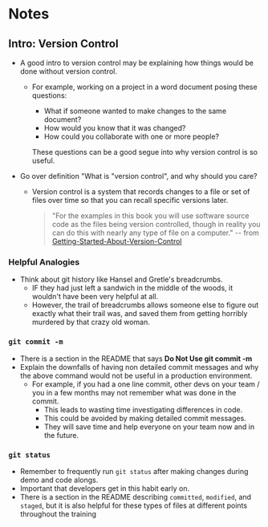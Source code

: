 # Notes

## Intro: Version Control

- A good intro to version control may be explaining how things would be done
  without version control.
  - For example, working on a project in a word document posing these questions:
    - What if someone wanted to make changes to the same document?
    - How would you know that it was changed?
    - How could you collaborate with one or more people?

    These questions can be a good segue into why version control is so useful.

- Go over definition "What is "version control", and why should you care?
  - Version control is a system that records changes to a file or set of files
    over time so that you can recall specific versions later.
    > "For the examples in this book you will use software source code as the
    > files being version controlled, though in reality you can do this with
    > nearly any type of file on a computer."
    > -- from [Getting-Started-About-Version-Control](https://git-scm.com/book/en/v2/Getting-Started-About-Version-Control)

### Helpful Analogies

- Think about git history like Hansel and Gretle's breadcrumbs.
  - IF they had just left a sandwich in the middle of the woods, it wouldn't
    have been very helpful at all.
  - However, the trail of breadcrumbs allows
    someone else to figure out exactly what their trail was, and saved them from
    getting horribly murdered by that crazy old woman.

### `git commit -m`

- There is a section in the README that says **Do Not Use git commit -m**
- Explain the downfalls of having non detailed commit messages and why the above
  command would not be useful in a production environment.
  - For example, if you had a one line commit, other devs on your team / you in
    a few months may not remember what was done in the commit.
    - This leads to wasting time investigating differences in code.
    - This could be avoided by making detailed commit messages.
    - They will save time and help everyone on your team now and in the future.

### `git status`

- Remember to frequently run `git status` after making changes during demo and
  code alongs.
- Important that developers get in this habit early on.
- There is a section in the README describing `committed`, `modified`, and
  `staged`, but it is also helpful for these types of files at different points
  throughout the training
